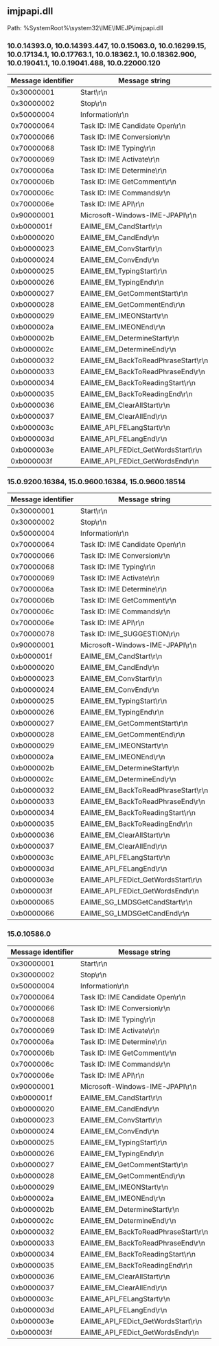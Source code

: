 ## imjpapi.dll

Path: %SystemRoot%\system32\IME\IMEJP\imjpapi.dll

### 10.0.14393.0, 10.0.14393.447, 10.0.15063.0, 10.0.16299.15, 10.0.17134.1, 10.0.17763.1, 10.0.18362.1, 10.0.18362.900, 10.0.19041.1, 10.0.19041.488, 10.0.22000.120

Message identifier | Message string
--- | ---
0x30000001 | Start\r\n
0x30000002 | Stop\r\n
0x50000004 | Information\r\n
0x70000064 | Task ID: IME Candidate Open\r\n
0x70000066 | Task ID: IME Conversion\r\n
0x70000068 | Task ID: IME Typing\r\n
0x70000069 | Task ID: IME Activate\r\n
0x7000006a | Task ID: IME Determine\r\n
0x7000006b | Task ID: IME GetComment\r\n
0x7000006c | Task ID: IME Commands\r\n
0x7000006e | Task ID: IME API\r\n
0x90000001 | Microsoft-Windows-IME-JPAPI\r\n
0xb000001f | EAIME_EM_CandStart\r\n
0xb0000020 | EAIME_EM_CandEnd\r\n
0xb0000023 | EAIME_EM_ConvStart\r\n
0xb0000024 | EAIME_EM_ConvEnd\r\n
0xb0000025 | EAIME_EM_TypingStart\r\n
0xb0000026 | EAIME_EM_TypingEnd\r\n
0xb0000027 | EAIME_EM_GetCommentStart\r\n
0xb0000028 | EAIME_EM_GetCommentEnd\r\n
0xb0000029 | EAIME_EM_IMEONStart\r\n
0xb000002a | EAIME_EM_IMEONEnd\r\n
0xb000002b | EAIME_EM_DetermineStart\r\n
0xb000002c | EAIME_EM_DetermineEnd\r\n
0xb0000032 | EAIME_EM_BackToReadPhraseStart\r\n
0xb0000033 | EAIME_EM_BackToReadPhraseEnd\r\n
0xb0000034 | EAIME_EM_BackToReadingStart\r\n
0xb0000035 | EAIME_EM_BackToReadingEnd\r\n
0xb0000036 | EAIME_EM_ClearAllStart\r\n
0xb0000037 | EAIME_EM_ClearAllEnd\r\n
0xb000003c | EAIME_API_FELangStart\r\n
0xb000003d | EAIME_API_FELangEnd\r\n
0xb000003e | EAIME_API_FEDict_GetWordsStart\r\n
0xb000003f | EAIME_API_FEDict_GetWordsEnd\r\n

### 15.0.9200.16384, 15.0.9600.16384, 15.0.9600.18514

Message identifier | Message string
--- | ---
0x30000001 | Start\r\n
0x30000002 | Stop\r\n
0x50000004 | Information\r\n
0x70000064 | Task ID: IME Candidate Open\r\n
0x70000066 | Task ID: IME Conversion\r\n
0x70000068 | Task ID: IME Typing\r\n
0x70000069 | Task ID: IME Activate\r\n
0x7000006a | Task ID: IME Determine\r\n
0x7000006b | Task ID: IME GetComment\r\n
0x7000006c | Task ID: IME Commands\r\n
0x7000006e | Task ID: IME API\r\n
0x70000078 | Task ID: IME_SUGGESTION\r\n
0x90000001 | Microsoft-Windows-IME-JPAPI\r\n
0xb000001f | EAIME_EM_CandStart\r\n
0xb0000020 | EAIME_EM_CandEnd\r\n
0xb0000023 | EAIME_EM_ConvStart\r\n
0xb0000024 | EAIME_EM_ConvEnd\r\n
0xb0000025 | EAIME_EM_TypingStart\r\n
0xb0000026 | EAIME_EM_TypingEnd\r\n
0xb0000027 | EAIME_EM_GetCommentStart\r\n
0xb0000028 | EAIME_EM_GetCommentEnd\r\n
0xb0000029 | EAIME_EM_IMEONStart\r\n
0xb000002a | EAIME_EM_IMEONEnd\r\n
0xb000002b | EAIME_EM_DetermineStart\r\n
0xb000002c | EAIME_EM_DetermineEnd\r\n
0xb0000032 | EAIME_EM_BackToReadPhraseStart\r\n
0xb0000033 | EAIME_EM_BackToReadPhraseEnd\r\n
0xb0000034 | EAIME_EM_BackToReadingStart\r\n
0xb0000035 | EAIME_EM_BackToReadingEnd\r\n
0xb0000036 | EAIME_EM_ClearAllStart\r\n
0xb0000037 | EAIME_EM_ClearAllEnd\r\n
0xb000003c | EAIME_API_FELangStart\r\n
0xb000003d | EAIME_API_FELangEnd\r\n
0xb000003e | EAIME_API_FEDict_GetWordsStart\r\n
0xb000003f | EAIME_API_FEDict_GetWordsEnd\r\n
0xb0000065 | EAIME_SG_LMDSGetCandStart\r\n
0xb0000066 | EAIME_SG_LMDSGetCandEnd\r\n

### 15.0.10586.0

Message identifier | Message string
--- | ---
0x30000001 | Start\r\n
0x30000002 | Stop\r\n
0x50000004 | Information\r\n
0x70000064 | Task ID: IME Candidate Open\r\n
0x70000066 | Task ID: IME Conversion\r\n
0x70000068 | Task ID: IME Typing\r\n
0x70000069 | Task ID: IME Activate\r\n
0x7000006a | Task ID: IME Determine\r\n
0x7000006b | Task ID: IME GetComment\r\n
0x7000006c | Task ID: IME Commands\r\n
0x7000006e | Task ID: IME API\r\n
0x90000001 | Microsoft-Windows-IME-JPAPI\r\n
0xb000001f | EAIME_EM_CandStart\r\n
0xb0000020 | EAIME_EM_CandEnd\r\n
0xb0000023 | EAIME_EM_ConvStart\r\n
0xb0000024 | EAIME_EM_ConvEnd\r\n
0xb0000025 | EAIME_EM_TypingStart\r\n
0xb0000026 | EAIME_EM_TypingEnd\r\n
0xb0000027 | EAIME_EM_GetCommentStart\r\n
0xb0000028 | EAIME_EM_GetCommentEnd\r\n
0xb0000029 | EAIME_EM_IMEONStart\r\n
0xb000002a | EAIME_EM_IMEONEnd\r\n
0xb000002b | EAIME_EM_DetermineStart\r\n
0xb000002c | EAIME_EM_DetermineEnd\r\n
0xb0000032 | EAIME_EM_BackToReadPhraseStart\r\n
0xb0000033 | EAIME_EM_BackToReadPhraseEnd\r\n
0xb0000034 | EAIME_EM_BackToReadingStart\r\n
0xb0000035 | EAIME_EM_BackToReadingEnd\r\n
0xb0000036 | EAIME_EM_ClearAllStart\r\n
0xb0000037 | EAIME_EM_ClearAllEnd\r\n
0xb000003c | EAIME_API_FELangStart\r\n
0xb000003d | EAIME_API_FELangEnd\r\n
0xb000003e | EAIME_API_FEDict_GetWordsStart\r\n
0xb000003f | EAIME_API_FEDict_GetWordsEnd\r\n
